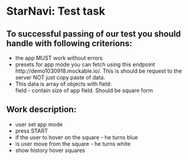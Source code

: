 # StarNavi: Test task

## To successful passing of our test you should handle with following criterions:
<ul>
  <li>
    the app MUST work without errors
  </li>
  <li>
    presets for app mode you can fetch using this endpoint http://demo1030918.mockable.io/. This is should be request to the server NOT just copy paste of data.
  </li>
  <li>
    This data is array of objects with field:<br>
    field - contain size of app field. Should be square form
  </li>
  </ul>

## Work description:

<ul>
  <li>
    user set app mode
  </li>
  <li>
    press START
  </li>
  <li>
    if the user to hover on the square - he turns blue
  </li>
  <li>
    is user move from the square - he turns white
  </li>
  <li>   
show history hover squares
  </li>
  </ul>
